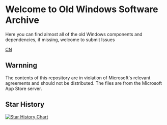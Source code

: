 # Welcome to Old Windows Software Archive

Here you can find almost all of the old Windows components and dependencies,
if missing, welcome to submit Issues

[CN](https://github.com/mc-yzy15/Old-windows-software-Archive/blob/master/README_CN.md)

## Warnning

The contents of this repository are in violation of Microsoft's relevant agreements and should not be distributed. The files are from the Microsoft App Store server.

## Star History

<a href="https://star-history.com/#mc-yzy15/Old-windows-software-Archive&Date">
 <picture>
   <source media="(prefers-color-scheme: dark)" srcset="https://api.star-history.com/svg?repos=mc-yzy15/Old-windows-software-Archive&type=Date&theme=dark" />
   <source media="(prefers-color-scheme: light)" srcset="https://api.star-history.com/svg?repos=mc-yzy15/Old-windows-software-Archive&type=Date" />
   <img alt="Star History Chart" src="https://api.star-history.com/svg?repos=mc-yzy15/Old-windows-software-Archive&type=Date" />
 </picture>
</a>
